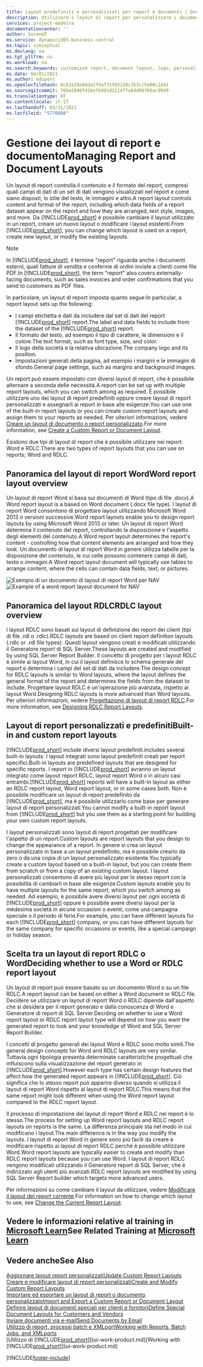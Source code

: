 ```yaml
---
title: Layout predefiniti e personalizzati per report e documenti | Documenti Microsoft
description: Utilizzare i layout di report per personalizzare i documenti, ad esempio, per personalizzare il carattere, il logo o le impostazioni della pagina di file PDF da inviare ai clienti.
services: project-madeira
documentationcenter: ''
author: SorenGP
ms.service: dynamics365-business-central
ms.topic: conceptual
ms.devlang: na
ms.tgt_pltfrm: na
ms.workload: na
ms.search.keywords: customized report, document layout, logo, personalize
ms.date: 04/01/2021
ms.author: edupont
ms.openlocfilehash: 8c62a19a9dda2f9af72f03130c7b3cc5e00c1d41
ms.sourcegitcommit: 766e2840fd16efb901d211d7fa64d96766ac99d9
ms.translationtype: HT
ms.contentlocale: it-IT
ms.lasthandoff: 03/31/2021
ms.locfileid: "5776668"
---
```

# <a name="managing-report-and-document-layouts"></a><span data-ttu-id="11319-103">Gestione dei layout di report e documento</span><span class="sxs-lookup"><span data-stu-id="11319-103">Managing Report and Document Layouts</span></span>
<span data-ttu-id="11319-104">Un layout di report controlla il contenuto e il formato del report, compresi quali campi di dati di un set di dati vengono visualizzati nel report e come siano disposti, lo stile del testo, le immagini e altro.</span><span class="sxs-lookup"><span data-stu-id="11319-104">A report layout controls content and format of the report, including which data fields of a report dataset appear on the report and how they are arranged, text style, images, and more.</span></span> <span data-ttu-id="11319-105">Da [!INCLUDE[prod_short](includes/prod_short.md)] è possibile cambiare il layout utilizzato in un report, creare un nuovo layout o modificare i layout esistenti.</span><span class="sxs-lookup"><span data-stu-id="11319-105">From [!INCLUDE[prod_short](includes/prod_short.md)], you can change which layout is used on a report, create new layout, or modify the existing layouts.</span></span>

> [!NOTE]  
>   <span data-ttu-id="11319-106">In [!INCLUDE[prod_short](includes/prod_short.md)], il termine "report" riguarda anche i documenti esterni, quali fatture di vendita e conferme di ordini inviate a clienti come file PDF.</span><span class="sxs-lookup"><span data-stu-id="11319-106">In [!INCLUDE[prod_short](includes/prod_short.md)], the term "report" also covers externally-facing documents, such as sales invoices and order confirmations that you send to customers as PDF files.</span></span>

<span data-ttu-id="11319-107">In particolare, un layout di report imposta quanto segue:</span><span class="sxs-lookup"><span data-stu-id="11319-107">In particular, a report layout sets up the following:</span></span>

* <span data-ttu-id="11319-108">I campi etichetta e dati da includere dal set di dati del report [!INCLUDE[prod_short](includes/prod_short.md)] report.</span><span class="sxs-lookup"><span data-stu-id="11319-108">The label and data fields to include from the dataset of the [!INCLUDE[prod_short](includes/prod_short.md)] report.</span></span>
* <span data-ttu-id="11319-109">Il formato del testo, ad esempio il tipo di carattere, le dimensioni e il colore.</span><span class="sxs-lookup"><span data-stu-id="11319-109">The text format, such as font type, size, and color.</span></span>
* <span data-ttu-id="11319-110">Il logo della società e la relativa ubicazione.</span><span class="sxs-lookup"><span data-stu-id="11319-110">The company logo and its position.</span></span>
* <span data-ttu-id="11319-111">Impostazioni generali della pagina, ad esempio i margini e le immagini di sfondo.</span><span class="sxs-lookup"><span data-stu-id="11319-111">General page settings, such as margins and background images.</span></span>

<span data-ttu-id="11319-112">Un report può essere impostato con diversi layout di report, che è possibile alternare a seconda delle necessità.</span><span class="sxs-lookup"><span data-stu-id="11319-112">A report can be set up with multiple report layouts, which you can switch among as required.</span></span> <span data-ttu-id="11319-113">È possibile utilizzare uno dei layout di report predefiniti oppure creare layout di report personalizzati e assegnarli ai report in base alle esigenze.</span><span class="sxs-lookup"><span data-stu-id="11319-113">You can use one of the built-in report layouts or you can create custom report layouts and assign them to your reports as needed.</span></span> <span data-ttu-id="11319-114">Per ulteriori informazioni, vedere [Creare un layout di documento o report personalizzato](ui-how-create-custom-report-layout.md).</span><span class="sxs-lookup"><span data-stu-id="11319-114">For more information, see [Create a Custom Report or Document Layout](ui-how-create-custom-report-layout.md).</span></span>

<span data-ttu-id="11319-115">Esistono due tipi di layout di report che è possibile utilizzare nei report: Word e RDLC.</span><span class="sxs-lookup"><span data-stu-id="11319-115">There are two types of report layouts that you can use on reports; Word and RDLC.</span></span>

## <a name="word-report-layout-overview"></a><span data-ttu-id="11319-116">Panoramica del layout di report Word</span><span class="sxs-lookup"><span data-stu-id="11319-116">Word report layout overview</span></span>
<span data-ttu-id="11319-117">Un layout di report Word si basa sui documenti di Word (tipo di file .docx).</span><span class="sxs-lookup"><span data-stu-id="11319-117">A Word report layout is a based on Word document (.docx file type).</span></span> <span data-ttu-id="11319-118">I layout di report Word consentono di progettare layout utilizzando Microsoft Word 2013 o versioni successive.</span><span class="sxs-lookup"><span data-stu-id="11319-118">Word report layouts enable you to design report layouts by using Microsoft Word 2013 or later.</span></span> <span data-ttu-id="11319-119">Un layout di report Word determina il contenuto del report, controllando la disposizione e l'aspetto degli elementi del contenuto.</span><span class="sxs-lookup"><span data-stu-id="11319-119">A Word report layout determines the report's content - controlling how that content elements are arranged and how they look.</span></span> <span data-ttu-id="11319-120">Un documento di layout di report Word in genere utilizza tabelle per la disposizione del contenuto, le cui celle possono contenere campi di dati, testo o immagini.</span><span class="sxs-lookup"><span data-stu-id="11319-120">A Word report layout document will typically use tables to arrange content, where the cells can contain data fields, text, or pictures.</span></span>

 <span data-ttu-id="11319-121">![Esempio di un documento di layout di report Word per NAV](media/nav_wordreportlayout_edit_in_word_example.png "NAV_WordReportLayout_Edit_In_Word_Example")</span><span class="sxs-lookup"><span data-stu-id="11319-121">![Example of a word report layout document for NAV](media/nav_wordreportlayout_edit_in_word_example.png "NAV_WordReportLayout_Edit_In_Word_Example")</span></span>  

## <a name="rdlc-layout-overview"></a><span data-ttu-id="11319-122">Panoramica del layout RDLC</span><span class="sxs-lookup"><span data-stu-id="11319-122">RDLC layout overview</span></span>
<span data-ttu-id="11319-123">I layout RDLC sono basati sui layout di definizione dei report dei client (tipi di file .rdl o .rdlc).</span><span class="sxs-lookup"><span data-stu-id="11319-123">RDLC layouts are based on client report definition layouts (.rdlc or .rdl file types).</span></span> <span data-ttu-id="11319-124">Questi layout vengono creati e modificati utilizzando il Generatore report di SQL Server.</span><span class="sxs-lookup"><span data-stu-id="11319-124">These layouts are created and modified by using SQL Server Report Builder.</span></span> <span data-ttu-id="11319-125">Il concetto di progetto per i layout RDLC è simile ai layout Word, in cui il layout definisce lo schema generale del report e determina i campi del set di dati da includere.</span><span class="sxs-lookup"><span data-stu-id="11319-125">The design concept for RDLC layouts is similar to Word layouts, where the layout defines the general format of the report and determines the fields from the dataset to include.</span></span> <span data-ttu-id="11319-126">Progettare layout RDLC è un'operazione più avanzata, rispetto ai layout Word.</span><span class="sxs-lookup"><span data-stu-id="11319-126">Designing RDLC layouts is more advanced than Word layouts.</span></span> <span data-ttu-id="11319-127">Per ulteriori informazioni, vedere [Progettazione di layout di report RDLC](/dynamics-nav/Designing-RDLC-Report-Layouts).</span><span class="sxs-lookup"><span data-stu-id="11319-127">For more information, see [Designing RDLC Report Layouts](/dynamics-nav/Designing-RDLC-Report-Layouts).</span></span>

## <a name="built-in-and-custom-report-layouts"></a><span data-ttu-id="11319-128">Layout di report personalizzati e predefiniti</span><span class="sxs-lookup"><span data-stu-id="11319-128">Built-in and custom report layouts</span></span>
[!INCLUDE[prod_short](includes/prod_short.md)] <span data-ttu-id="11319-129">include diversi layout predefiniti.</span><span class="sxs-lookup"><span data-stu-id="11319-129">includes several built-in layouts.</span></span> <span data-ttu-id="11319-130">I layout integrati sono layout predefiniti creati per report specifici.</span><span class="sxs-lookup"><span data-stu-id="11319-130">Built-in layouts are predefined layouts that are designed for specific reports.</span></span> <span data-ttu-id="11319-131">I report in [!INCLUDE[prod_short](includes/prod_short.md)] avranno un layout integrato come layout report RDLC, layout report Word o in alcuni casi entrambi.</span><span class="sxs-lookup"><span data-stu-id="11319-131">[!INCLUDE[prod_short](includes/prod_short.md)] reports will have a built-in layout as either an RDLC report layout, Word report layout, or in some cases both.</span></span> <span data-ttu-id="11319-132">Non è possibile modificare un layout di report predefinito da [!INCLUDE[prod_short](includes/prod_short.md)], ma è possibile utilizzarlo come base per generare layout di report personalizzati.</span><span class="sxs-lookup"><span data-stu-id="11319-132">You cannot modify a built-in report layout from [!INCLUDE[prod_short](includes/prod_short.md)] but you use them as a starting point for building your own custom report layouts.</span></span>

<span data-ttu-id="11319-133">I layout personalizzati sono layout di report progettati per modificare l'aspetto di un report.</span><span class="sxs-lookup"><span data-stu-id="11319-133">Custom layouts are report layouts that you design to change the appearance of a report.</span></span> <span data-ttu-id="11319-134">In genere si crea un layout personalizzato in base a un layout predefinito, ma è possibile crearlo da zero o da una copia di un layout personalizzato esistente.</span><span class="sxs-lookup"><span data-stu-id="11319-134">You typically create a custom layout based on a built-in layout, but you can create them from scratch or from a copy of an existing custom layout.</span></span> <span data-ttu-id="11319-135">I layout personalizzati consentono di avere più layout per lo stesso report con la possibilità di cambiarli in base alle esigenze.</span><span class="sxs-lookup"><span data-stu-id="11319-135">Custom layouts enable you to have multiple layouts for the same report, which you switch among as needed.</span></span> <span data-ttu-id="11319-136">Ad esempio, è possibile avere diversi layout per ogni società di [!INCLUDE[prod_short](includes/prod_short.md)] oppure è possibile avere diversi layout per la medesima società in alcune occasioni o eventi, come una campagna speciale o il periodo di ferie.</span><span class="sxs-lookup"><span data-stu-id="11319-136">For example, you can have different layouts for each [!INCLUDE[prod_short](includes/prod_short.md)] company, or you can have different layouts for the same company for specific occasions or events, like a special campaign or holiday season.</span></span>

## <a name="deciding-whether-to-use-a-word-or-rdlc-report-layout"></a><span data-ttu-id="11319-137">Scelta tra un layout di report RDLC o Word</span><span class="sxs-lookup"><span data-stu-id="11319-137">Deciding whether to use a Word or RDLC report layout</span></span>
<span data-ttu-id="11319-138">Un layout di report può essere basato su un documento Word o su un file RDLC.</span><span class="sxs-lookup"><span data-stu-id="11319-138">A report layout can be based on either a Word document or RDLC file.</span></span> <span data-ttu-id="11319-139">Decidere se utilizzare un layout di report Word o RDLC dipende dall'aspetto che si desidera per il report generato e dalla conoscenza di Word e Generatore di report di SQL Server.</span><span class="sxs-lookup"><span data-stu-id="11319-139">Deciding on whether to use a Word report layout or RDLC report layout type will depend on how you want the generated report to look and your knowledge of Word and SQL Server Report Builder.</span></span>

<span data-ttu-id="11319-140">I concetti di progetto generali dei layout Word e RDLC sono molto simili.</span><span class="sxs-lookup"><span data-stu-id="11319-140">The general design concepts for Word and RDLC layouts are very similar.</span></span> <span data-ttu-id="11319-141">Tuttavia ogni tipologia presenta determinate caratteristiche progettuali che influiscono sulla visualizzazione del report generato in [!INCLUDE[prod_short](includes/prod_short.md)].</span><span class="sxs-lookup"><span data-stu-id="11319-141">However each type has certain design features that affect how the generated report appears in [!INCLUDE[prod_short](includes/prod_short.md)].</span></span> <span data-ttu-id="11319-142">Ciò significa che lo stesso report può apparire diverso quando si utilizza il layout di report Word rispetto al layout di report RDLC.</span><span class="sxs-lookup"><span data-stu-id="11319-142">This means that the same report might look different when using the Word report layout compared to the RDLC report layout.</span></span>

<span data-ttu-id="11319-143">Il processo di impostazione dei layout di report Word e RDLC nei report è lo stesso.</span><span class="sxs-lookup"><span data-stu-id="11319-143">The process for setting up Word report layouts and RDLC report layouts on reports is the same.</span></span> <span data-ttu-id="11319-144">La differenza principale sta nel modo in cui modificano i layout.</span><span class="sxs-lookup"><span data-stu-id="11319-144">The main difference is in the way you modify the layouts.</span></span> <span data-ttu-id="11319-145">I layout di report Word in genere sono più facili da creare e modificare rispetto ai layout di report RDLC perché è possibile utilizzare Word.</span><span class="sxs-lookup"><span data-stu-id="11319-145">Word report layouts are typically easier to create and modify than RDLC report layouts because you can use Word.</span></span> <span data-ttu-id="11319-146">I layout di report RDLC vengono modificati utilizzando il Generatore report di SQL Server, che è indirizzato agli utenti più avanzati.</span><span class="sxs-lookup"><span data-stu-id="11319-146">RDLC report layouts are modified by using SQL Server Report builder which targets more advanced users.</span></span>

<span data-ttu-id="11319-147">Per informazioni su come cambiare il layout da utilizzare, vedere [Modificare il layout del report corrente](ui-how-change-layout-currently-used-report.md).</span><span class="sxs-lookup"><span data-stu-id="11319-147">For information on how to change which layout to use, see [Change the Current Report Layout](ui-how-change-layout-currently-used-report.md).</span></span>

## <a name="see-related-training-at-microsoft-learn"></a><span data-ttu-id="11319-148">Vedere le informazioni relative al training in [Microsoft Learn](/learn/modules/change-documents-dynamics-365-business-central/index)</span><span class="sxs-lookup"><span data-stu-id="11319-148">See Related Training at [Microsoft Learn](/learn/modules/change-documents-dynamics-365-business-central/index)</span></span>

## <a name="see-also"></a><span data-ttu-id="11319-149">Vedere anche</span><span class="sxs-lookup"><span data-stu-id="11319-149">See Also</span></span>
[<span data-ttu-id="11319-150">Aggiornare layout report personalizzati</span><span class="sxs-lookup"><span data-stu-id="11319-150">Update Custom Report Layouts</span></span>](ui-update-report-layouts.md)  
[<span data-ttu-id="11319-151">Creare e modificare layout di report personalizzati</span><span class="sxs-lookup"><span data-stu-id="11319-151">Create and Modify Custom Report Layouts</span></span>](ui-how-create-custom-report-layout.md)  
[<span data-ttu-id="11319-152">Importare ed esportare un layout di report o documento personalizzato</span><span class="sxs-lookup"><span data-stu-id="11319-152">Import and Export a Custom Report or Document Layout</span></span>](ui-how-import-and-export-report-layout.md)  
[<span data-ttu-id="11319-153">Definire layout di documenti speciali per clienti e fornitori</span><span class="sxs-lookup"><span data-stu-id="11319-153">Define Special Document Layouts for Customers and Vendors</span></span>](ui-define-customer-vendor-document-layouts.md)  
[<span data-ttu-id="11319-154">Inviare documenti via e-mail</span><span class="sxs-lookup"><span data-stu-id="11319-154">Send Documents by Email</span></span>](ui-how-send-documents-email.md)  
[<span data-ttu-id="11319-155">Utilizzo di report, processi batch e XMLport</span><span class="sxs-lookup"><span data-stu-id="11319-155">Working with Reports, Batch Jobs, and XMLports</span></span>](ui-work-report.md)  
<span data-ttu-id="11319-156">[Utilizzo di [!INCLUDE[prod_short](includes/prod_short.md)]](ui-work-product.md)</span><span class="sxs-lookup"><span data-stu-id="11319-156">[Working with [!INCLUDE[prod_short](includes/prod_short.md)]](ui-work-product.md)</span></span>  


[!INCLUDE[footer-include](includes/footer-banner.md)]